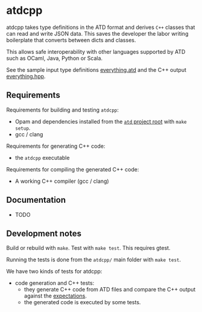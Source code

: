 atdcpp
==

atdcpp takes type definitions in the ATD format and derives `C++`
classes that can read and write JSON data. This saves the developer the
labor writing boilerplate that converts between dicts and classes.

This allows safe interoperability with other languages supported by
ATD such as OCaml, Java, Python or Scala.

See the sample input type definitions
[everything.atd](test/atd-input/everything.atd) and
the C++ output [everything.hpp](test/cpp-expected/everything.hpp).

Requirements
--

Requirements for building and testing `atdcpp`:
* Opam and dependencies installed from the [`atd` project root](..)
  with `make setup`.
* gcc / clang

Requirements for generating C++ code:
* the `atdcpp` executable

Requirements for compiling the generated C++ code:
* A working C++ compiler (gcc / clang)

Documentation
--

* TODO

Development notes
--

Build or rebuild with `make`. Test with `make test`. This requires
gtest.

Running the tests is done from the `atdcpp/` main folder with `make
test`.

We have two kinds of tests for atdcpp:
* code generation and C++ tests:
  * they generate C++ code from ATD files and compare the C++ output
    against the [expectations](cpp-expected).
  * the generated code is executed by some tests.
